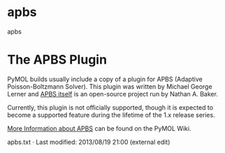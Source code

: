 # apbs

apbs

# The APBS Plugin

PyMOL builds usually include a copy of a plugin for APBS (Adaptive Poisson-Boltzmann Solver). This plugin was written by Michael George Lerner and [APBS itself](http://apbs.sourceforge.net "http://apbs.sourceforge.net") is an open-source project run by Nathan A. Baker. 

Currently, this plugin is not officially supported, though it is expected to become a supported feature during the lifetime of the 1.x release series. 

[More Information about APBS](http://pymolwiki.org/index.php/APBS "http://pymolwiki.org/index.php/APBS") can be found on the PyMOL Wiki. 

apbs.txt · Last modified: 2013/08/19 21:00 (external edit)

